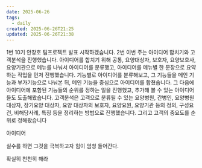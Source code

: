 ```yaml
---
date: 2025-06-26
tags:
  - daily
created: 2025-06-26T21:25
updated: 2025-06-26T21:38
---
```

1번 10기 안창호 팀프로젝트 발표 시작하겠습니다. 2번 이번 주는 아이디어 합치기와 고객분석을 진행했습니다. 아이디어를 합치기 위해 공통, 요양대상자, 보호자, 요양보호사, 요양기관으로 메뉴를 나눠서 아이디어를 분류했고, 아이디어를 메뉴별 한 문장으로 요약하는 작업을 먼저 진행했습니다. 기능별로 아이디어를 분류해보고, 그 기능들을 메인 기능과 부가기능으로 나눠본 뒤, 메인 기능을 중심으로 아이디어를 합쳤습니다. 그 다음에 아이디어에 포함된 기능들의 순위를 정하는 일을 진행했고, 추가해 볼 수 있는 아이디어들도 도출해봤습니다. 고객분석은 고객으로 분류될 수 있는 요양병원, 간병인, 요양병원 대상자, 장기요양 대상자, 요양 대상자의 보호자, 요양요원, 요양기관 등의 정의, 구성요건, 비해당사례, 특징 등을 정리하는 방법으로 진행했습니다. 그리고 고객의 중요도를 순위로 정해봤습니다


아이디어

실수를 하면 그것을 극복하고자 힘이 엄청 들어간다. 

확실히 천천히 해라